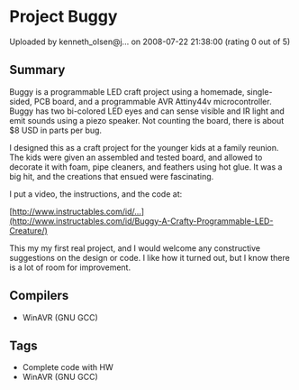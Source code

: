 # Project Buggy

Uploaded by kenneth_olsen@j... on 2008-07-22 21:38:00 (rating 0 out of 5)

## Summary

Buggy is a programmable LED craft project using a homemade, single-sided, PCB board, and a programmable AVR Attiny44v microcontroller. Buggy has two bi-colored LED eyes and can sense visible and IR light and emit sounds using a piezo speaker. Not counting the board, there is about $8 USD in parts per bug.


I designed this as a craft project for the younger kids at a family reunion. The kids were given an assembled and tested board, and allowed to decorate it with foam, pipe cleaners, and feathers using hot glue. It was a big hit, and the creations that ensued were fascinating.


I put a video, the instructions, and the code at:  

[http://www.instructables.com/id/...](http://www.instructables.com/id/Buggy-A-Crafty-Programmable-LED-Creature/)


This my my first real project, and I would welcome any constructive suggestions on the design or code. I like how it turned out, but I know there is a lot of room for improvement.

## Compilers

- WinAVR (GNU GCC)

## Tags

- Complete code with HW
- WinAVR (GNU GCC)
